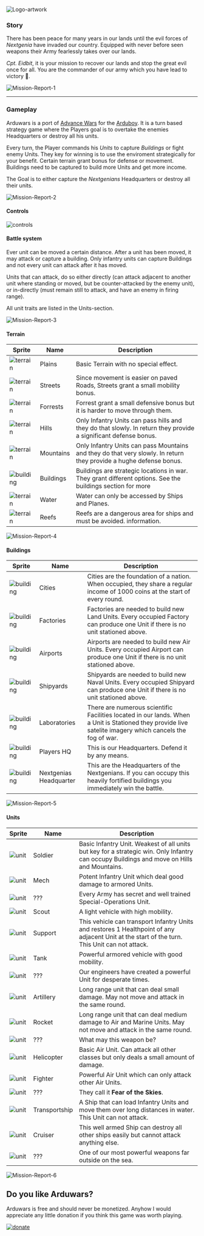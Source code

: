 ![Logo-artwork](https://github.com/yinkou/Arduwars/blob/master/Assets/ReadmeAssets/arduwars-logo.png "Arduwars Logo")
### Story
There has been peace for many years in our lands until the evil forces of *Nextgenia* have invaded our country. Equipped with never before seen weapons their Army fearlessly takes over our lands.

*Cpt. Eidbit*, it is your mission to recover our lands and stop the great evil once for all. You are the commander of our army which you have lead to victory 🏁.

![Mission-Report-1](https://github.com/yinkou/Arduwars/blob/master/Assets/ReadmeAssets/Reports/mission-report-01-1337.png "Mission Report 1")

---

### Gameplay
Arduwars is a port of [Advance Wars](https://en.wikipedia.org/wiki/Advance_Wars) for the [Arduboy](https://arduboy.com/).
It is a turn based strategy game where the Players goal is to overtake the enemies Headquarters or destroy all his units.

Every turn, the Player commands his *Units* to capture *Buildings* or fight enemy Units. They key for winning is to use the enviroment strategically for your benefit. Certain terrain grant bonus for defense or movement. Buildings need to be captured to build more Units and get more income.

The Goal is to either capture the *Nextgenians* Headquarters or destroy all their units.

![Mission-Report-2](https://github.com/yinkou/Arduwars/blob/master/Assets/ReadmeAssets/Reports/mission-report-02-16.12.1991.png "Mission Report 2")

#### Controls
![controls](https://github.com/yinkou/Arduwars/blob/master/Assets/ReadmeAssets/readme-controls.png "Controls")

#### Battle system
Ever unit can be moved a certain distance. After a unit has been moved, it may attack or capture a building. Only infantry units can capture Buildings and not every unit can attack after it has moved.

Units that can attack, do so either directly (can attack adjacent to another unit where standing or moved, but be counter-attacked by the enemy unit), or in-directly (must remain still to attack, and have an enemy in firing range).

All unit traits are listed in the Units-section.

![Mission-Report-3](https://github.com/yinkou/Arduwars/blob/master/Assets/ReadmeAssets/Reports/mission-report-03-05.10.2015.png "Mission Report 3")
#### Terrain
Sprite  |  Name   |  Description
--|--|--
![terrain][terrain-plains]    |  Plains     |   Basic Terrain with no special effect.
![terrain][terrain-street]    |  Streets    |   Since movement is easier on paved Roads, Streets grant a small mobility bonus.
![terrain][terrain-forrest]   |  Forrests   |   Forrest grant a small defensive bonus but it is harder to move through them.
![terrain][terrain-hill]      |  Hills      |   Only Infantry Units can pass hills and they do that slowly. In return they provide a significant defense bonus.
![terrain][terrain-mountain]  |  Mountains  |   Only Infantry Units can pass Mountains and they do that very slowly. In return they provide a hughe defense bonus.
![building][building-city]    |  Buildings  |   Buildings are strategic locations in war. They grant different options. See the buildings section for more
![terrain][terrain-water]     |  Water      |   Water can only be accessed by Ships and Planes.
![terrain][terrain-reef]      |  Reefs      |   Reefs are a dangerous area for ships and must be avoided. information.

![Mission-Report-4](https://github.com/yinkou/Arduwars/blob/master/Assets/ReadmeAssets/Reports/mission-report-04-21.10.2015.png "Mission Report 4")

#### Buildings

Sprite  |  Name   |  Description
--|--|--
![building][building-city]      |  Cities                   |   Cities are the foundation of a nation. When occupied, they share a regular income of 1000 coins at the start of every round.
![building][building-factory]   |  Factories                |   Factories are needed to build new Land Units. Every occupied Factory can produce one Unit if there is no unit stationed above.
![building][building-airport]   |  Airports                 |   Airports are needed to build new Air Units. Every occupied Airport can produce one Unit if there is no unit stationed above.
![building][building-shipyard]  |  Shipyards                |   Shipyards are needed to build new Naval Units. Every occupied Shipyard can produce one Unit if there is no unit stationed above.
![building][building-lab]       |  Laboratories             |   There are numerous scientific Facilities located in our lands. When a Unit is Stationed they provide live satelite imagery which cancels the fog of war.
![building][building-hq1]       |  Players HQ               |   This is our Headquarters. Defend it by any means.
![building][building-hq2]       |  Nextgenias Headquarter   |   This are the Headquarters of the Nextgenians. If you can occupy this heavily fortified buildings you immediately win the battle.

![Mission-Report-5](https://github.com/yinkou/Arduwars/blob/master/Assets/ReadmeAssets/Reports/mission-report-05-04.07.1996.png "Mission Report 5")

#### Units
Sprite  |  Name   |  Description
--|--|--
![unit][unit-soldier]         |  Soldier        | Basic Infantry Unit. Weakest of all units but key for a strategic win. Only Infantry can occupy Buildings and move on Hills and Mountains.
![unit][unit-mech]            |  Mech           | Potent Infantry Unit which deal good damage to armored Units.
![unit][others-questionsmark] |  ???            | Every Army has secret and well trained Special-Operations Unit.
![unit][unit-scout]           |  Scout          | A light vehicle with high mobility.
![unit][unit-support]         |  Support        | This vehicle can transport Infantry Units and restores 1 Healthpoint of any adjacent Unit at the start of the turn. This Unit can not attack.
![unit][unit-tank]            |  Tank           | Powerful armored vehicle with good mobility.
![unit][others-questionsmark] |  ???            | Our engineers have created a powerful Unit for desperate times.
![unit][unit-artillery]       |  Artillery      | Long range unit that can deal small damage. May not move and attack in the same round.
![unit][unit-rocket]          |  Rocket         | Long range unit that can deal medium damage to Air and Marine Units. May not move and attack in the same round.
![unit][others-questionsmark] |  ???            | What may this weapon be?
![unit][unit-heli]            |  Helicopter     | Basic Air Unit. Can attack all other classes but only deals a small amount of damage.
![unit][unit-fighter]         |  Fighter        | Powerful Air Unit which can only attack other Air Units.
![unit][others-questionsmark] |  ???            | They call it **Fear of the Skies**.
![unit][unit-transportship]   |  Transportship  | A Ship that can load Infantry Units and move them over long distances in water. This Unit can not attack.
![unit][unit-cruiser]         |  Cruiser        | This well armed Ship can destroy all other ships easily but cannot attack anything else.
![unit][others-questionsmark] |  ???            | One of our most powerful weapons far outside on the sea.

![Mission-Report-6](https://github.com/yinkou/Arduwars/blob/master/Assets/ReadmeAssets/Reports/mission-report-06-05.04.2063.png "Mission Report 6")


## Do you like Arduwars?
Arduwars is free and should never be monetized.
Anyhow I would appreciate any little donation if you think this game was worth playing.

[![donate](https://github.com/yinkou/Arduwars/blob/master/Assets/ReadmeAssets/support-pp.gif "donate")](https://paypal.me/BotiKis)



[//]: # (image references here)
[terrain-forrest]: https://github.com/yinkou/Arduwars/blob/master/Assets/ReadmeAssets/terrainAndBuildings/terrain-forrest.png "terrain-forrest"
[terrain-hill]: https://github.com/yinkou/Arduwars/blob/master/Assets/ReadmeAssets/terrainAndBuildings/terrain-hill.png "terrain-hill"
[terrain-mountain]: https://github.com/yinkou/Arduwars/blob/master/Assets/ReadmeAssets/terrainAndBuildings/terrain-mountain.png "terrain-mountain"
[terrain-plains]: https://github.com/yinkou/Arduwars/blob/master/Assets/ReadmeAssets/terrainAndBuildings/terrain-plains.png "terrain-plains"
[terrain-reef]: https://github.com/yinkou/Arduwars/blob/master/Assets/ReadmeAssets/terrainAndBuildings/terrain-reef.png "terrain-reef"
[terrain-street]: https://github.com/yinkou/Arduwars/blob/master/Assets/ReadmeAssets/terrainAndBuildings/terrain-street.png "terrain-street"
[terrain-water]: https://github.com/yinkou/Arduwars/blob/master/Assets/ReadmeAssets/terrainAndBuildings/terrain-water.gif "terrain-water"

[building-airport]: https://github.com/yinkou/Arduwars/blob/master/Assets/ReadmeAssets/terrainAndBuildings/building-airport.png "building-airport"
[building-city]: https://github.com/yinkou/Arduwars/blob/master/Assets/ReadmeAssets/terrainAndBuildings/building-city.png "building-city"
[building-factory]: https://github.com/yinkou/Arduwars/blob/master/Assets/ReadmeAssets/terrainAndBuildings/building-factory.png "building-factory"
[building-hq1]: https://github.com/yinkou/Arduwars/blob/master/Assets/ReadmeAssets/terrainAndBuildings/building-headquarter1.png "building-hq1"
[building-hq2]: https://github.com/yinkou/Arduwars/blob/master/Assets/ReadmeAssets/terrainAndBuildings/building-headquarter2.png "building-hq2"
[building-lab]: https://github.com/yinkou/Arduwars/blob/master/Assets/ReadmeAssets/terrainAndBuildings/building-lab.png "building-lab"
[building-shipyard]: https://github.com/yinkou/Arduwars/blob/master/Assets/ReadmeAssets/terrainAndBuildings/building-shipyard.png "building-shipyard"


[//]: # (Unit image references here)
[unit-artillery]: https://github.com/yinkou/Arduwars/blob/master/Assets/ReadmeAssets/unitgifs/unit-artillery.gif "unit-artillery"
[unit-battleship]: https://github.com/yinkou/Arduwars/blob/master/Assets/ReadmeAssets/unitgifs/unit-battleship.gif "unit-battleship"
[unit-bigtank]: https://github.com/yinkou/Arduwars/blob/master/Assets/ReadmeAssets/unitgifs/unit-bigtank.gif "unit-bigtank"
[unit-bomber]: https://github.com/yinkou/Arduwars/blob/master/Assets/ReadmeAssets/unitgifs/unit-bomber.gif "unit-bomber"
[unit-cruiser]: https://github.com/yinkou/Arduwars/blob/master/Assets/ReadmeAssets/unitgifs/unit-cruiser.gif "unit-cruiser"
[unit-fighter]: https://github.com/yinkou/Arduwars/blob/master/Assets/ReadmeAssets/unitgifs/unit-fighter.gif "unit-fighter"
[unit-heli]: https://github.com/yinkou/Arduwars/blob/master/Assets/ReadmeAssets/unitgifs/unit-heli.gif "unit-heli"
[unit-mech]: https://github.com/yinkou/Arduwars/blob/master/Assets/ReadmeAssets/unitgifs/unit-mech.gif "unit-mech"
[unit-missiles]: https://github.com/yinkou/Arduwars/blob/master/Assets/ReadmeAssets/unitgifs/unit-missiles.gif "unit-missiles"
[unit-rocket]: https://github.com/yinkou/Arduwars/blob/master/Assets/ReadmeAssets/unitgifs/unit-rocket.gif "unit-rocket"
[unit-scout]: https://github.com/yinkou/Arduwars/blob/master/Assets/ReadmeAssets/unitgifs/unit-scout.gif "unit-scout"
[unit-soldier]: https://github.com/yinkou/Arduwars/blob/master/Assets/ReadmeAssets/unitgifs/unit-soldier.gif "unit-soldier"
[unit-specops]: https://github.com/yinkou/Arduwars/blob/master/Assets/ReadmeAssets/unitgifs/unit-specops.gif "unit-specops"
[unit-support]: https://github.com/yinkou/Arduwars/blob/master/Assets/ReadmeAssets/unitgifs/unit-support.gif "unit-support"
[unit-tank]: https://github.com/yinkou/Arduwars/blob/master/Assets/ReadmeAssets/unitgifs/unit-tank.gif "unit-tank"
[unit-transportship]: https://github.com/yinkou/Arduwars/blob/master/Assets/ReadmeAssets/unitgifs/unit-transportship.gif "unit-transportship"
[others-questionsmark]: https://github.com/yinkou/Arduwars/blob/master/Assets/ReadmeAssets/questionsmarks.gif "others-questionsmark"
